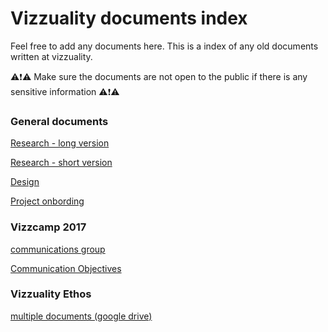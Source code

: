 # Vizzuality documents index

Feel free to add any documents here. This is a index of any old documents written at vizzuality.

⚠️❗️⚠️ Make sure the documents are not open to the public if there is any sensitive information ⚠️❗️⚠️


### General documents

[Research - long version](https://docs.google.com/document/d/1gYgKGnS1ja9c5ETRx8vVzVn3KDf8eG01S-m_eNuAaGE/edit#heading=h.dulxoo1ruim5)

[Research - short version](https://docs.google.com/document/d/1sg6bL3MCyDvjSkfwCY0H5nTftiYx9_yHsXqgLW1u_Zw/edit#
)

[Design](https://docs.google.com/document/d/1WN_XhY0kZiHHgRIEI9JiEY0MrCpSeUsOROKlyqB9MlI/edit#heading=h.x179kuf56m1n)


[Project onbording](https://docs.google.com/document/d/1L9lkuLi93nqmphB3MvfJjOvESEGjGLvh0UNV7seB_jg/edit)


### Vizzcamp 2017

[communications group](https://docs.google.com/document/d/1hVTJF5tRmxVqTZghJjDkiNrGtYyim1aOC65xANxYuuU/edit)


[Communication Objectives](https://docs.google.com/document/d/1jrKcTtOq6xgVnuZJs8KEAQt-B-C72Z9aoJC8ETQYwEs/edit)

### Vizzuality Ethos

[multiple documents (google drive)](https://drive.google.com/drive/u/0/folders/0B8TlHJTJAfsCVF8xWlJuMEJmQ0k)